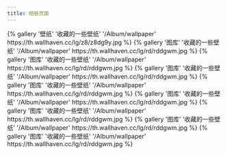 ```yaml
---
title: 相册页面
---
```


<div class="row">
{% gallery '壁纸' '收藏的一些壁纸' '/Album/wallpaper' https://th.wallhaven.cc/lg/z8/z8dg9y.jpg %}
{% gallery '图库' '收藏的一些壁纸' '/Album/wallpaper' https://th.wallhaven.cc/lg/rd/rddgwm.jpg %}
{% gallery '图库' '收藏的一些壁纸' '/Album/wallpaper' https://th.wallhaven.cc/lg/rd/rddgwm.jpg %}
{% gallery '图库' '收藏的一些壁纸' '/Album/wallpaper' https://th.wallhaven.cc/lg/rd/rddgwm.jpg %}
{% gallery '图库' '收藏的一些壁纸' '/Album/wallpaper' https://th.wallhaven.cc/lg/rd/rddgwm.jpg %}
{% gallery '图库' '收藏的一些壁纸' '/Album/wallpaper' https://th.wallhaven.cc/lg/rd/rddgwm.jpg %}
{% gallery '图库' '收藏的一些壁纸' '/Album/wallpaper' https://th.wallhaven.cc/lg/rd/rddgwm.jpg %}
{% gallery '图库' '收藏的一些壁纸' '/Album/wallpaper' https://th.wallhaven.cc/lg/rd/rddgwm.jpg %}
{% gallery '图库' '收藏的一些壁纸' '/Album/wallpaper' https://th.wallhaven.cc/lg/rd/rddgwm.jpg %}
</div>

